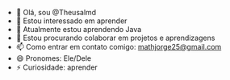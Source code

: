 - 👋 Olá, sou @Theusalmd
- 👀 Estou interessado em aprender
- 🌱 Atualmente estou aprendendo Java
- 💞️ Estou procurando colaborar em projetos e aprendizagens
- 📫 Como entrar em contato comigo: mathjorge25@gmail.com
- 😄 Pronomes: Ele/Dele
- ⚡ Curiosidade: aprender
